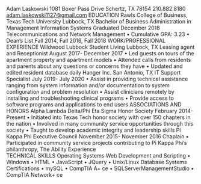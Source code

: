 Adam Laskowski 
1081 Boxer Pass Drive 
Schertz, TX 78154 
210.882.8180 
adam.laskowski1127@gmail.com 
EDUCATION 
Rawls College of Business, Texas Tech University Lubbock, TX Bachelor of Business Administration in Management Information Systems Graduated December 2018 Telecommunications and Network Management 
• Cumulative GPA: 3.23 
• Dean’s List Fall 2014, Fall 2016, Fall 2018 
WORK/PROFESSIONAL EXPERIENCE 
Wildwood Lubbock Student Living Lubbock, TX Leasing agent and Receptionist August 2017- December 2017 • Led guests on tours of the apartment property and apartment models 
• Attended calls from residents and parents about any questions or concerns they have • Updated and edited resident database daily 
Hanger Inc. San Antonio, TX IT Support Specialist July 2019- July 2020 • Assist in providing technical assistance ranging from system information and/or documentation to  system configuration and problem resolution 
• Assist clinicians remotely by installing and troubleshooting clinical programs • Provide access to software programs and applications to end users 
ASSOCIATIONS AND HONORS 
Alpha Lambda Delta/Phi Eta Sigma Honor Society February 2014- Present • Initiated into Texas Tech honor society with over 150 chapters in the nation  • Involved in many community service opportunities through this society 
• Taught to develop academic integrity and leadership skills 
Pi Kappa Phi Executive Council November 2015- November 2016 Chaplain 
• Participated in community service projects contributing to Pi Kappa Phi’s philanthropy, The Ability  Experience  
TECHNICAL SKILLS 
Operating Systems Web Development and Scripting • Windows • HTML 
• JavaScript 
• JQuery 
• Unix/Linux 
Database Systems Certifications 
• mySQL • CompTIA A+ ce 
• SQLServerManagementStudio • CompTIA Network+ ce
